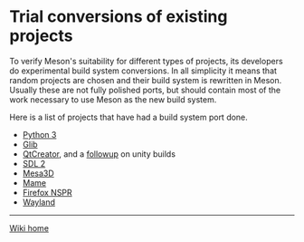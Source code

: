 # Trial conversions of existing projects #

To verify Meson's suitability for different types of projects, its developers do experimental build system conversions. In all simplicity it means that random projects are chosen and their build system is rewritten in Meson. Usually these are not fully polished ports, but should contain most of the work necessary to use Meson as the new build system.

Here is a list of projects that have had a build system port done.

* [Python 3](https://mail.python.org/pipermail/python-dev/2013-June/126748.html)
* [Glib](https://mail.gnome.org/archives/gtk-devel-list/2013-August/msg00001.html)
* [QtCreator](http://lists.qt-project.org/pipermail/qt-creator/2014-May/003584.html), and a [followup](http://lists.qt-project.org/pipermail/qt-creator/2014-May/003598.html) on unity builds
* [SDL 2](http://forums.libsdl.org/viewtopic.php?t=10093&sid=8cf1d6c83d4d73fe6cfbb7cbb16b3d28)
* [Mesa3D](http://lists.freedesktop.org/archives/mesa-dev/2014-July/064160.html)
* [Mame](http://www.mameworld.info/ubbthreads/showthreaded.php?Cat=&Number=332119&page=0&view=expanded&sb=5&o=&fpart=1&vc=1)
* [Firefox NSPR](https://groups.google.com/forum/#!topic/mozilla.dev.builds/daS3DK2F1MQ)
* [Wayland](http://lists.freedesktop.org/archives/wayland-devel/2015-February/020124.html)

----

[Wiki home](Home)
